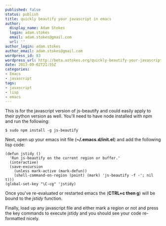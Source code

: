 ```yaml
---
published: false
status: publish
title: quickly beautify your javascript in emacs
author:
  display_name: Adam Stokes
  login: adam.stokes
  email: adam.stokes@gmail.com
  url: ''
author_login: adam.stokes
author_email: adam.stokes@gmail.com
wordpress_id: 83
wordpress_url: http://beta.astokes.org/quickly-beautify-your-javascript-in-emacs/
date: 2013-09-02T21:55Z
categories:
- Emacs
- javascript
tags:
- javascript
- lisp
- emacs
---
```

<p>This is for the javascript version of js-beautify and could easily apply to their python version as well. You'll need to have node installed with npm and run the following:</p>
<pre><code>$ sudo npm install -g js-beautify
</code></pre>
<p>Next, open up your emacs init file (<strong>~/.emacs.d/init.el</strong>) and add the following lisp code:</p>
<pre><code>(defun jstidy ()
  'Run js-beautify on the current region or buffer.'
  (interactive)
  (save-excursion
    (unless mark-active (mark-defun))
    (shell-command-on-region (point) (mark) 'js-beautify -f -'; nil t)))
(global-set-key "\C-cg" 'jstidy)
</code></pre>
<p>Once you've re-evaluated or restarted emacs the (<strong>CTRL+c then g</strong>) will be bound to the <em>jstidy</em> function.</p>
<p>Finally, load up any javascript file and either mark a region or not and press the key commands to execute jstidy and you should see your code re-formatted nicely.</p>
